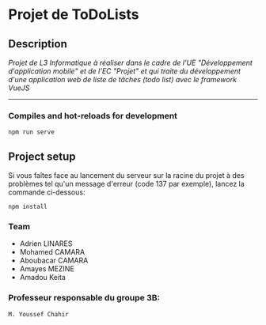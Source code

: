 # Projet de ToDoLists

## Description
_Projet de L3 Informatique à réaliser dans le cadre de l'UE "Développement d'application mobile" et de l'EC "Projet" et qui traite du développement d'une application web de liste de tâches (todo list) avec le framework VueJS_

-------------------------------------

### Compiles and hot-reloads for development
```
npm run serve
```

## Project setup
Si vous faîtes face au lancement du serveur sur la racine du projet à des problèmes tel qu'un message d'erreur (code 137 par exemple), lancez la commande ci-dessous:
```
npm install
```

### Team

* Adrien LINARES
* Mohamed CAMARA 
* Aboubacar CAMARA
* Amayes MEZINE
* Amadou Keita


### Professeur responsable du groupe 3B:
```
M. Youssef Chahir
```

